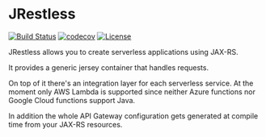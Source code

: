 # JRestless
[![Build Status](https://travis-ci.org/bbilger/jrestless.svg?branch=master)](https://travis-ci.org/bbilger/jrestless)
[![codecov](https://codecov.io/gh/bbilger/jrestless/branch/master/graph/badge.svg)](https://codecov.io/gh/bbilger/jrestless)
[![License](https://img.shields.io/badge/License-Apache%202.0-blue.svg)](https://github.com/bbilger/jrestless/blob/master/LICENSE)

JRestless allows you to create serverless applications using JAX-RS.

It provides a generic jersey container that handles requests.

On top of it there's an integration layer for each serverless service. At the moment only AWS Lambda is supported since neither Azure functions nor Google Cloud functions support Java.

In addition the whole API Gateway configuration gets generated at compile time from your JAX-RS resources.
